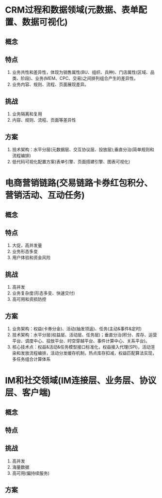 # CRM过程和数据领域(元数据、表单配置、数据可视化)
## 概念

## 特点
1. 业务共性和差异性，体现为销售属性(BU、组织、兵种)、门店属性(区域、品类、阶段)、业务(MEM、CPC、交易)之间排列组合产生的差异性。
2. 业务内容、规则、流程、页面展现差异。

## 挑战
1. 业务隔离和复用
2. 内容、规则、流程、页面等差异性

## 方案
1. 技术架构：水平分层(元数据层、交互协议层、投放层);垂直分治(简单规则和流程编排)
2. 低代码可视化配置方案(表单引擎、页面搭建引擎、图表可视化)

# 电商营销链路(交易链路卡券红包积分、营销活动、互动任务)

## 概念

## 特点
1. 大促，高并发量
2. 业务形态多变
3. 用户体验和资金风险

## 挑战
1. 高并发
2. 业务复杂度(形态多变、快速交付)
3. 高可用和资损防控

## 方案
1. 业务架构：权益(卡券分金)、活动(抽发领返)、任务(主动&事件&定时)
2. 技术架构：水平分层(权益层、活动层、任务层)；垂直分治(积分、库存、运营平台、调度中心、投放平台、时空穿越平台、事件计算中心、关系平台)。
3. 核心技术点：权益&活动&任务模型接口标准化，权益接入代理(SPI)，活动渲染和发放流程编排，活动分发缓存机制，热点库存扣减，权益匹配算法实现，
   多任务组合计算体系
   
# IM和社交领域(IM连接层、业务层、协议层、客户端)

## 概念

## 特点

## 挑战
1. 高并发
2. 海量数据
3. 高可用(偏持续服务)


## 方案
